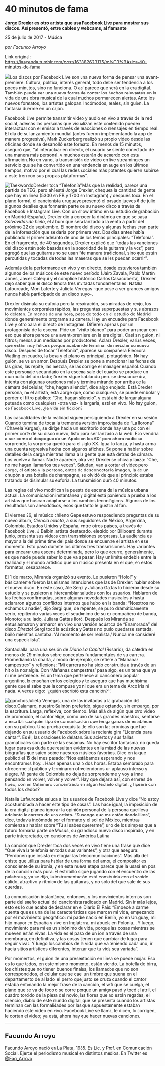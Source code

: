# 40 minutos de fama

**Jorge Drexler es otro artista que usa Facebook Live para mostrar sus discos. Así presentó, entre cables y webcams, al flamante**

25 de julio de 2017 - Música

_por Facundo Arroyo_

Link original: https://laagenda.tumblr.com/post/163382623175/m%C3%BAsica-40-minutos-de-fama

![](https://64.media.tumblr.com/55864924c21892147fb12f7a273aeaaf/tumblr_inline_pk0l72ZExM1t6q87u_500.jpg)Los discos por Facebook Live son una nueva forma de pensar una avant-premiere. Cultura, política, interés general, todo debe ser tendencia a los pocos minutos, sino no funciona. O así parece que será en la era digital. También puede ser una nueva forma de contar los hechos relevantes en la vida de una obra musical de la cual muchos permanecen alertas. Ante los nuevos formatos, los artistas galopan. Incómodos, reales, sin guión. La fantasía duerme en un cajón. 

Facebook Live permite transmitir video y audio en vivo a través de la red social, además las personas que visualizan este contenido pueden interactuar con el emisor a través de reacciones o mensajes en tiempo real. El día de su lanzamiento mundial (antes fueron implementando la app de manera progresiva), Mark Zuckerberg realizó su propio video desde las oficinas donde se desarrolló este formato. En menos de 15 minutos, aseguró que, “al interactuar en directo, el usuario se siente conectado de una manera más personal, y muchos estarán de acuerdo con esta afirmación. No en vano, la transmisión de video en live streaming es un servicio que se ha convertido en una tendencia en auge en los últimos tiempos, motivo por el cual las redes sociales más potentes quieren subirse a este tren con sus propias plataformas”. 

![Taekwondo](https://64.media.tumblr.com/e00bb6684407feba0f609976ee29e6d2/tumblr_inline_pk0l72mXRr1t6q87u_400.jpg)Drexler toca “Telefonía”.Más que la realidad, parece una partida de TEG, pero ahí está Jorge Drexler, chequea la cantidad de gente que hay en línea (5300 en FB y 1700 en Instagram) y después toca. En el plano formal, el cancionista uruguayo presentó el pasado jueves 6 de julio algunos detalles que formarán parte de su nuevo disco a través de Facebook e Instagram Live. Con un show íntimo en su estudio de grabación en Madrid (España), Drexler dio a conocer la dinámica en que se basa *Salvavidas de hielo*, el álbum que será lanzado a la venta a partir del próximo 22 de septiembre. El nombre del disco y algunas fechas eran parte de la información que se daría por primera vez. Dos días antes había publicado el primer adelanto de uno de los temas principales: “Telefonía”. En el fragmento, de 40 segundos, Drexler explicó que “todas las canciones del disco están solo basadas en la sonoridad de la guitarra y la voz”, pero agregó que las guitarras no se usan “de manera tradicional, sino que están percutidas y tocadas de todas las maneras que se les puedan ocurrir”. 

Además de la performance en vivo y en directo, donde estuvieron también algunos de los músicos de este nuevo período (Jairo Zavala, Pablo Martín Jones, Javier Calequi y el cómplice histórico Carlos Casacuberta), Drexler dejó saber que el disco tendrá tres invitadas fundamentales: Natalia Lafourcade, Mon Laferte y Julieta Venegas -que pese a ser grandes amigos nunca había participado de un disco suyo-. 

Drexler disimula su euforia pero la respiración, sus miradas de reojo, los movimientos corporales rápidos, las preguntas superpuestas y sus abrazos lo delatan. En menos de una hora, pasa de todo en el estudio de Madrid donde generalmente programa su carrera. Hay un encuadre para Facebook Live y otro para el directo de Instagram. Difieren apenas por un protagonista de la escena. Pide un “vinito blanco” para poder arrancar con eso que ahora parece una avant-premiere en la era digital. Casi sin guion, ni filtros; menos aún mediadas por productores. Aclara Drexler, varias veces, que están muy felices porque acaban de terminar de mezclar su nuevo disco. Después de tocar “Telefonía”, aparece su compañera Eleonora Watling en cuadro, la besa y el plano es principal, protagónico. No hay guión, se ve un amor. Después Drexler se pone a mencionar las fechas de las giras, las repite, las mezcla, se las corrige el manager español. Cuando este personaje secundario en la escena sale del cuadro se produce un murmullo del otro lado; Drexler sigue hablando pero se desconcentra, intenta con algunas oraciones más y termina mirando por arriba de la cámara del celular, “che, hagan silencio”, dice algo enojado. Está Drexler persona, no el artista, está Jorge que, como cualquiera, se puede embolar y perder el filtro público: “Che, hagan silencio”, y está ahí de largar alguna puteada como cualquiera -otra vez- la largaría, está en vivo. No hay guion, es Facebook Live, ¿la vida sin ficción? 

Las casualidades de la realidad siguen persiguiendo a Drexler en su sesión. Cuando termina de tocar la tremenda versión improvisada de “La llorona” (Chavela Vargas), se dirige hacia un escritorio donde hay una pc con el primer corte de su disco nuevo, listo para ser lanzado a la web. Eso vendría a ser como el despegue de un Apolo en los 60´ pero ahora nadie se sorprende, la sorpresa quedó para el siglo XX. Igual lo lanza, y hasta arma una cuenta regresiva hecha con algunos afiches. Se pone a hablar sobre detalles de la carga mientras llama a la gente que está detrás de cámara. Los vuelve a llamar. Nadie aparece, otra vez Drexler se chiva y lanza: “Che, no me hagan llamarlos tres veces”. Saludan, van a cortar el video pero Jorge, el artista y la persona, antes de desconectar la imagen, la de un chupón a una botella de champagne, se olvidó de que al principio estaba tratando de disimular su euforia. La transmisión duró 40 minutos. 

Las reglas del vivo modifican la puesta de escena de la música urbana actual. La comunicación instantánea y digital está poniendo a prueba a los artistas que buscan adaptarse a los cambios tecnológicos. Algunos de los resultados son anecdóticos, esos que tanto le gustan al fan. 

El viernes 26, el músico chileno Gepe estuvo respondiendo preguntas de su nuevo álbum, *Ciencia exacta*, a sus seguidores de México, Argentina, Colombia, Estados Unidos y España, entre otros países, a través de Facebook Live. J Balbin, artista destacado, elegido por Billboard durante junio, presenta sus videos con transmisiones sorpresas. La audiencia es mayor a la del prime time del país donde se encuentre el artista en ese momento. Esto pasó durante los últimas tres transmisiones. Hay variantes para encarar una escena determinada, pero lo que ocurre, generalmente, es que nadie puede saber lo que va a pasar. Hay un límite endeble entre la realidad y el mundo artístico que un músico presenta en el que, en estos formatos, desaparece. 

El 1 de marzo, Miranda organizó su evento. Le pusieron “Holo!” y básicamente fueron las mismas intenciones que las de Drexler: hablar sobre el nuevo disco. En este caso, Ale Sergi y Juliana Gattas lo hicieron desde su estudio y se pusieron a intercambiar saludos con los usuarios. Hablaron de las fechas confirmadas, sobre algunas novedades musicales y hasta aclararon algunos conflictos internos que hubo en la banda: “Nosotros no echamos a nadie”, dijo Sergi que, de repente, se puso dramáticamente serio, repitiendo varias veces el seudónimo de su ex compañero de banda, Monoto; a su lado, Juliana Gattas lloró. Después los Miranda se entusiasmaron y armaron en vivo una versión acústica de “Enamorada” del disco *Directo!* Sergi tocó la acústica y Gattas no pudo quedarse sentada, bailó mientras cantaba: “Al momento de ser realista / Nunca me consideré una especialista”. 

Santaolalla, para una sesión de *Diario La Capital* (Rosario), da cátedra en menos de 29 minutos sobre conceptos fundamentales de su carrera. Promediando la charla, a modo de ejemplo, se refiere a “Mañanas campestres” y reflexiona: “Mi carrera no ha sido construida a través de un hit o la nostalgia. Con ‘Mañanas campestres’ pasa algo, es un tema que ya ni me pertenece. Es un tema que pertenece al cancionero popular argentino, lo enseñan en los colegios y te aseguro que hay muchísima gente que ni sabe que la compuse yo ni que era un tema de Arco Iris ni nada. A veces digo: '¿quién escribió esta canción?'”. 

![ganchos](https://64.media.tumblr.com/3458866aca202b06d7e1d8668ebe6ad8/tumblr_inline_pk0l73yzpA1t6q87u_500.jpg)Julieta Venegas, una de las invitadas a la grabación del disco.Calamaro, nuestro Salmón preferido, sigue optando, sin embargo, por la escritura. Larga, reflexiva, con tiempo. Más allá de algún que otro video de promoción, el cantor elige, como uno de sus grandes maestros, sentarse a escribir cualquier tipo de comunicación que tenga ganas de establecer con su público. Una prueba exquisita de ello son las crónicas que fue dejando en su usuario de Facebook sobre la reciente gira “Licencia para cantar”. Es él, las oraciones lo delatan. Sus aciertos y sus fallas gramaticales son parte de las escamas. No hay escritor fantasma, no queda lugar para esa duda que resultan evidentes en la mitad de las nuevas biografías que salen sobre nuestros músicos favoritos. Dice en la que publicó el 15 del mes pasado: “Nos estábamos esperando y nos encontramos hoy… Hace apenas una o dos horas. Estaba sembrado para ofrecerme al público y terminaron ofreciéndonos un aplauso intenso y alegre. Mi gente de Colombia no deja de sorprenderme y voy a irme pensando en volver, volver y volver”. Hay que dejarla así, con errores de tipeo, con un Calamaro concentrado en algún teclado digital. ¿Tipeará con todos los dedos? 

Natalia Lafourcade saluda a los usuarios de Facebook Live y dice “No estoy acostumbrada a hacer este tipo de cosas”. Las hace igual, la imposición de la era digital planea ignorar la opinión personal de la persona que lleva adelante la carrera de una artista. “Supongo que me están dando likes”, dice, todavía incómoda por el formato y el sol de México, mientras comienza a hablar sobre “Tú si sabes quererme”, uno de los simples que a futuro formaría parte de *Musas*, su grandioso nuevo disco inspirado, y en parte interpretado, en canciones de América Latina. 


La canción que Drexler toca dos veces en vivo tiene una frase que dice “Que viva la telefonía en todas sus variantes”, y otra que asegura: “Perdonen que insista en elogiar las telecomunicaciones”. Más allá del chiste que utiliza para hablar de una forma del amor, el compositor es consciente de su ironía, y en esta nueva etapa parece que la usará en pos de la canción más pura. El estribillo sigue jugando con el encuentro de las palabras y, ya se dijo, la instrumentación está construida con el sonido cálido, atractivo y rítmico de las guitarras, y no sólo del que sale de sus cuerdas. 

La comunicación instantánea, entonces, y los movimientos internos son parte del sueño actual del cancionista radicado en Madrid. Sin ir más lejos, esto es lo que acaba de declarar en el Diario El País: “Empecé a darme cuenta que es una de las características que marcan mi vida, empezando por el movimiento geográfico: mi padre nació en Berlín, yo en Uruguay, mi hijo mayor en España y vive en Inglaterra, mi abuela en Polonia… Y luego, movimiento para mí es un sinónimo de vida, porque las cosas mientras se mueven están vivas. La vida es el paso de un ion a través de una membrana, en definitiva, y las cosas tienen que cambiar de lugar para seguir vivas. Y luego los cambios de la vida que va teniendo cada uno, ir hacia sitios artísticos diferentes, intentar que tu vida sea variada”. 

Por momentos, el guion de una presentación en línea se puede mojar. Eso es lo que todos, en este mismo momento, están viendo. La botella de birra, los chistes que no tienen buenos finales, los llamados que no son correspondidos, el celular que se cae, un timbre que suena en el departamento de al lado, el perro que justo se cruza cuando el cantor estaba entonando la mejor frase de la canción, el wifi que se cuelga, el plano que se va de foco o se corre porque un amigo pasó y tocó el atril, el cuadro torcido de la pieza del novio, las flores que no están regadas, el silencio, diablo de este mundo digital, que se presenta cuando los artistas terminan con las formalidades por las que supuestamente estaban haciendo este video en vivo. Facebook Live se llama, le dicen, lo corrigen, le cortan el video; ya está, ahora hay que hacer nuevas canciones. 

  




---

Facundo Arroyo
--------------

 Facundo Arroyo nació en La Plata, 1985. Es Lic. y Prof. en Comunicación Social. Ejerce el periodismo musical en distintos medios. En Twitter es [@Faq\_Arroyo](https://twitter.com/Faq_Arroyo) 

